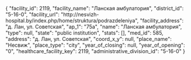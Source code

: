 {
    "facility_id": 2119,
    "facility_name": "Ланская амбулатория",
    "district_id": "5-16-0",
    "facility_url": "http:\/\/nesvizh-hospital.by\/index.php\/home\/struktura\/podrazdeleniya",
    "facility_address": "д. Лан, ул. Советская",
    "ap_1": "75а",
    "name": "Ланская амбулатория",
    "type": null,
    "state": "public institution",
    "stats": [],
    "med_id": 585,
    "address": "д. Лан, ул. Советская",
    "coord_x_y": null,
    "place_name": "Несвиж",
    "place_type": "city",
    "year_of_closing": null,
    "year_of_opening": "0",
    "healthcare_facility_key": 2119,
    "administrative_division_id": "5-16-0"
}